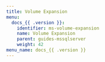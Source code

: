 ```yaml
---
title: Volume Expansion
menu:
  docs_{{ .version }}:
    identifier: ms-volume-expansion
    name: Volume Expansion
    parent: guides-mssqlserver
    weight: 42
menu_name: docs_{{ .version }}
---
```

